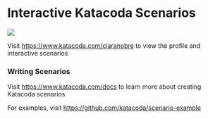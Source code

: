 # Interactive Katacoda Scenarios

[![](http://shields.katacoda.com/katacoda/claranobre/count.svg)](https://www.katacoda.com/claranobre "Get your profile on Katacoda.com")

Visit https://www.katacoda.com/claranobre to view the profile and interactive scenarios

### Writing Scenarios
Visit https://www.katacoda.com/docs to learn more about creating Katacoda scenarios

For examples, visit https://github.com/katacoda/scenario-example
